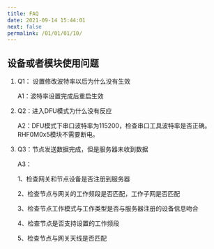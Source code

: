 ```yaml
---
title: FAQ
date: 2021-09-14 15:44:01
next: false
permalink: /01/01/01/10/
---
```

## 设备或者模块使用问题

1. Q1： 设置修改波特率以后为什么没有生效

   A1：波特率设置完成后重启生效

2. Q2：进入DFU模式为什么没有反应

   A2：DFU模式下串口波特率为115200，检查串口工具波特率是否正确。RHF0M0x5模块不需要断电。

3. Q3：节点发送数据完成，但是服务器未收到数据

   A3：

   1、检查网关和节点设备是否注册到服务器

   2、检查节点与网关的工作频段是否匹配，工作子网是否匹配

   3、检查节点工作模式与工作类型是否与服务器注册的设备信息吻合

   4、检查节点是否支持设置的工作频段

   5、检查节点与网关天线是否匹配

